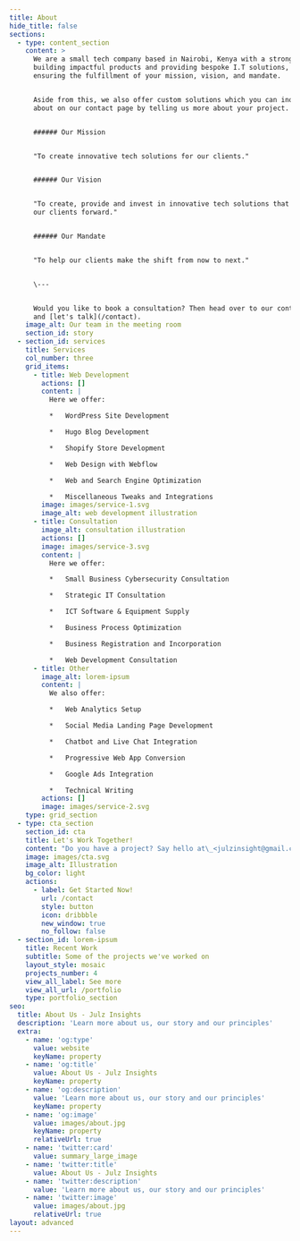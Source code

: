 ```yaml
---
title: About
hide_title: false
sections:
  - type: content_section
    content: >
      We are a small tech company based in Nairobi, Kenya with a strong focus on
      building impactful products and providing bespoke I.T solutions, hence
      ensuring the fulfillment of your mission, vision, and mandate.


      Aside from this, we also offer custom solutions which you can inquire
      about on our contact page by telling us more about your project.


      ###### Our Mission


      "To create innovative tech solutions for our clients."


      ###### Our Vision


      "To create, provide and invest in innovative tech solutions that propel
      our clients forward."


      ###### Our Mandate


      "To help our clients make the shift from now to next."


      \---


      Would you like to book a consultation? Then head over to our contact page
      and [let's talk](/contact).
    image_alt: Our team in the meeting room
    section_id: story
  - section_id: services
    title: Services
    col_number: three
    grid_items:
      - title: Web Development
        actions: []
        content: |
          Here we offer:

          *   WordPress Site Development

          *   Hugo Blog Development

          *   Shopify Store Development

          *   Web Design with Webflow

          *   Web and Search Engine Optimization

          *   Miscellaneous Tweaks and Integrations
        image: images/service-1.svg
        image_alt: web development illustration
      - title: Consultation
        image_alt: consultation illustration
        actions: []
        image: images/service-3.svg
        content: |
          Here we offer:

          *   Small Business Cybersecurity Consultation

          *   Strategic IT Consultation

          *   ICT Software & Equipment Supply

          *   Business Process Optimization

          *   Business Registration and Incorporation

          *   Web Development Consultation
      - title: Other
        image_alt: lorem-ipsum
        content: |
          We also offer:

          *   Web Analytics Setup

          *   Social Media Landing Page Development

          *   Chatbot and Live Chat Integration

          *   Progressive Web App Conversion

          *   Google Ads Integration

          *   Technical Writing
        actions: []
        image: images/service-2.svg
    type: grid_section
  - type: cta_section
    section_id: cta
    title: Let's Work Together!
    content: "Do you have a project? Say hello at\_<julzinsight@gmail.com>\_or tell us more about your project by getting started below.\n"
    image: images/cta.svg
    image_alt: Illustration
    bg_color: light
    actions:
      - label: Get Started Now!
        url: /contact
        style: button
        icon: dribbble
        new_window: true
        no_follow: false
  - section_id: lorem-ipsum
    title: Recent Work
    subtitle: Some of the projects we've worked on
    layout_style: mosaic
    projects_number: 4
    view_all_label: See more
    view_all_url: /portfolio
    type: portfolio_section
seo:
  title: About Us - Julz Insights
  description: 'Learn more about us, our story and our principles'
  extra:
    - name: 'og:type'
      value: website
      keyName: property
    - name: 'og:title'
      value: About Us - Julz Insights
      keyName: property
    - name: 'og:description'
      value: 'Learn more about us, our story and our principles'
      keyName: property
    - name: 'og:image'
      value: images/about.jpg
      keyName: property
      relativeUrl: true
    - name: 'twitter:card'
      value: summary_large_image
    - name: 'twitter:title'
      value: About Us - Julz Insights
    - name: 'twitter:description'
      value: 'Learn more about us, our story and our principles'
    - name: 'twitter:image'
      value: images/about.jpg
      relativeUrl: true
layout: advanced
---
```

